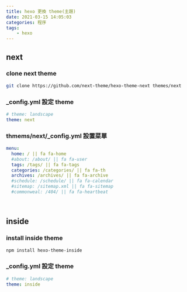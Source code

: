 ```yaml
---
title: hexo 更換 theme(主題)
date: 2021-03-15 14:05:03
categories: 程序
tags:
	- hexo
---
```


## next

### clone next theme
``` bash
git clone https://github.com/next-theme/hexo-theme-next themes/next
```

### _config.yml 設定 theme
``` yaml
# theme: landscape
theme: next
```

### thmems/next/_config.yml 設置菜單
``` yaml
menu:
  home: / || fa fa-home
  #about: /about/ || fa fa-user
  tags: /tags/ || fa fa-tags
  categories: /categories/ || fa fa-th
  archives: /archives/ || fa fa-archive
  #schedule: /schedule/ || fa fa-calendar
  #sitemap: /sitemap.xml || fa fa-sitemap
  #commonweal: /404/ || fa fa-heartbeat
```

<br>

## inside

### install inside theme
``` bash
npm install hexo-theme-inside
```

### _config.yml 設定 theme
``` yaml
# theme: landscape
theme: inside
```